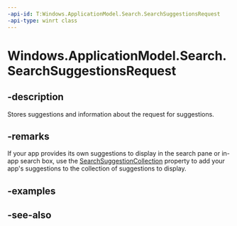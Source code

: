 ----api-id: T:Windows.ApplicationModel.Search.SearchSuggestionsRequest
-api-type: winrt class
---<!-- Class syntax.public class SearchSuggestionsRequest : Windows.ApplicationModel.Search.ISearchSuggestionsRequest--># Windows.ApplicationModel.Search.SearchSuggestionsRequest## -descriptionStores suggestions and information about the request for suggestions.## -remarksIf your app provides its own suggestions to display in the search pane or in-app search box, use the [SearchSuggestionCollection](searchsuggestionsrequest_searchsuggestioncollection.md) property to add your app's suggestions to the collection of suggestions to display.## -examples## -see-also
